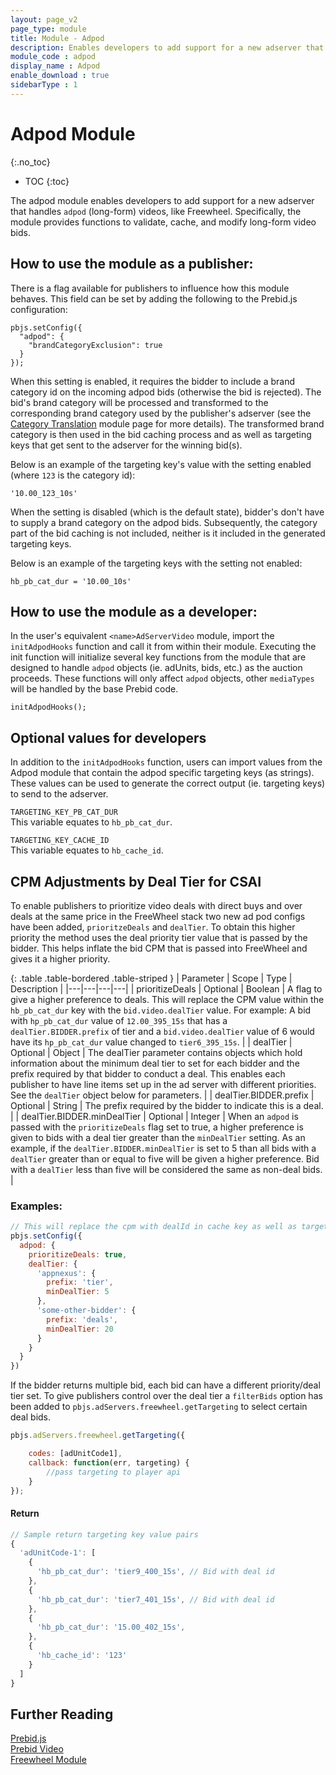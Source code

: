 ```yaml
---
layout: page_v2
page_type: module
title: Module - Adpod
description: Enables developers to add support for a new adserver that handles ad pod (long-form) videos.
module_code : adpod
display_name : Adpod
enable_download : true
sidebarType : 1
---
```


# Adpod Module

{:.no_toc}

* TOC
{:toc}

The adpod module enables developers to add support for a new adserver that handles `adpod` (long-form) videos, like Freewheel.  Specifically, the module provides functions to validate, cache, and modify long-form video bids.

## How to use the module as a publisher:

There is a flag available for publishers to influence how this module behaves.  This field can be set by adding the following to the Prebid.js configuration:

```
pbjs.setConfig({
  "adpod": {
    "brandCategoryExclusion": true
  }
});
```

When this setting is enabled, it requires the bidder to include a brand category id on the incoming adpod bids (otherwise the bid is rejected).  The bid's brand category will be processed and transformed to the corresponding brand category used by the publisher's adserver (see the [Category Translation](/dev-docs/modules/categoryTranslation.html) module page for more details).   The transformed brand category is then used in the bid caching process and as well as targeting keys that get sent to the adserver for the winning bid(s).

Below is an example of the targeting key's value with the setting enabled (where `123` is the category id):
```
'10.00_123_10s'
```

When the setting is disabled (which is the default state), bidder's don't have to supply a brand category on the adpod bids.  Subsequently, the category part of the bid caching is not included, neither is it included in the generated targeting keys.

Below is an example of the targeting keys with the setting not enabled:
```
hb_pb_cat_dur = '10.00_10s'
```


## How to use the module as a developer:

In the user's equivalent `<name>AdServerVideo` module, import the `initAdpodHooks` function and call it from within their module. Executing the init function will initialize several key functions from the module that are designed to handle `adpod` objects (ie. adUnits, bids, etc.) as the auction proceeds. These functions will only affect `adpod` objects, other `mediaTypes` will be handled by the base Prebid code.

```
initAdpodHooks();
```

## Optional values for developers
In addition to the `initAdpodHooks` function, users can import values from the Adpod module that contain the adpod specific targeting keys (as strings). These values can be used to generate the correct output (ie. targeting keys) to send to the adserver.  

`TARGETING_KEY_PB_CAT_DUR`  
This variable equates to `hb_pb_cat_dur`.

`TARGETING_KEY_CACHE_ID`  
This variable equates to `hb_cache_id`.

## CPM Adjustments by Deal Tier for CSAI
To enable publishers to prioritize video deals with direct buys and over deals at the same price in the FreeWheel stack two new ad pod configs have been added, `prioritzeDeals` and `dealTier`. To obtain this higher priority the method uses the deal priority tier value that is passed by the bidder. This helps inflate the bid CPM that is passed into FreeWheel and gives it a higher priority.

{: .table .table-bordered .table-striped }
| Parameter  | Scope  | Type  | Description  |
|---|---|---|---|
| prioritizeDeals  |  Optional | Boolean  |  A flag to give a higher preference to deals. This will replace the CPM value within the `hb_pb_cat_dur` key with the `bid.video.dealTier` value.  For example: A bid with `hp_pb_cat_dur` value of `12.00_395_15s` that has a `dealTier.BIDDER.prefix` of tier and a `bid.video.dealTier` value of 6 would have its `hp_pb_cat_dur` value changed to `tier6_395_15s`. |
| dealTier  | Optional  | Object  | The dealTier parameter contains objects which hold information about the minimum deal tier to set for each bidder and the prefix required by that bidder to conduct a deal. This enables each publisher to have line items set up in the ad server with different priorities. See the `dealTier` object below for parameters.  |
| dealTier.BIDDER.prefix  | Optional  | String  | The prefix required by the bidder to indicate this is a deal.  |
| dealTier.BIDDER.minDealTier  | Optional  | Integer  | When an `adpod` is passed with the `prioritizeDeals` flag set to true, a higher preference is given to bids with a deal tier greater than the `minDealTier` setting. As an example, if the `dealTier.BIDDER.minDealTier` is set to 5 than all bids with a `dealTier` greater than or equal to five will be given a higher preference. Bid with a `dealTier` less than five will be considered the same as non-deal bids.   |

### Examples:

```javascript
// This will replace the cpm with dealId in cache key as well as targeting kv pair when prioritizeDeals flag is set to true.
pbjs.setConfig({
  adpod: {
    prioritizeDeals: true,
    dealTier: {
      'appnexus': {
        prefix: 'tier',
        minDealTier: 5
      },
      'some-other-bidder': {
        prefix: 'deals',
        minDealTier: 20
      }
    }
  }
})
```
If the bidder returns multiple bid, each bid can have a different priority/deal tier set. To give publishers control over the deal tier a `filterBids` option has been added to `pbjs.adServers.freewheel.getTargeting` to select certain deal bids.

```javascript
pbjs.adServers.freewheel.getTargeting({

    codes: [adUnitCode1],
    callback: function(err, targeting) {
        //pass targeting to player api
    }
});
```

#### Return

```javascript
// Sample return targeting key value pairs
{
  'adUnitCode-1': [
    {
      'hb_pb_cat_dur': 'tier9_400_15s', // Bid with deal id
    },
    {
      'hb_pb_cat_dur': 'tier7_401_15s', // Bid with deal id
    },
    {
      'hb_pb_cat_dur': '15.00_402_15s',
    },
    {
      'hb_cache_id': '123'
    }
  ]
}
```

## Further Reading

[Prebid.js](/dev-docs/getting-started.html)   
[Prebid Video](/prebid-video/video-overview.html)  
[Freewheel Module](/dev-docs/modules/freewheel.html)
